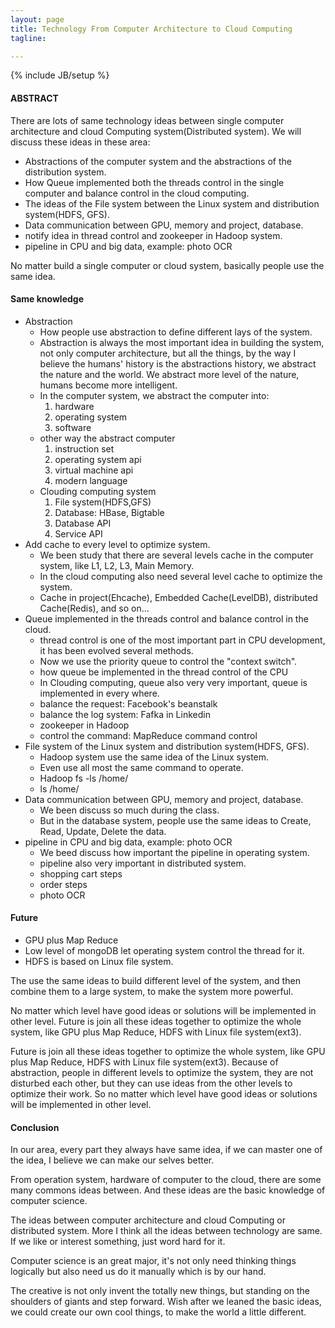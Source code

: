 ```yaml
---
layout: page
title: Technology From Computer Architecture to Cloud Computing
tagline:

---
```

{% include JB/setup %}

#### ABSTRACT

There are lots of same technology ideas between single computer architecture and cloud Computing system(Distributed system). We will discuss these ideas in these area:

- Abstractions of the computer system and the abstractions of the distribution system.
- How Queue implemented both the threads control in the single computer and balance control in the cloud computing.
- The ideas of the File system between the Linux system and distribution system(HDFS, GFS).
- Data communication between GPU, memory and project, database.
- notify idea in thread control and zookeeper in Hadoop system.
- pipeline in CPU and big data, example: photo OCR

No matter build a single computer or cloud system, basically people use the same idea.  

#### Same knowledge

- Abstraction
    + How people use abstraction to define different lays of the system.
    + Abstraction is always the most important idea in building the system, not only computer architecture, but all the things, by the way I believe the humans' history is the abstractions history, we abstract the nature and the world. We abstract more level of the nature, humans become more intelligent.
    + In the computer system, we abstract the computer into:
      1. hardware
      2. operating system
      3. software
    + other way the abstract computer
      1. instruction set
      2. operating system api
      3. virtual machine api
      4. modern language
    + Clouding computing system
      1. File system(HDFS,GFS)
      2. Database: HBase, Bigtable
      3. Database API
      4. Service API
-  Add cache to every level to optimize system.
    + We been study that there are several levels cache in the computer system, like L1, L2, L3, Main Memory.
    + In the cloud computing also need several level cache to optimize the system.
    + Cache in project(Ehcache), Embedded Cache(LevelDB), distributed Cache(Redis), and so on...
- Queue implemented in the threads control and balance control in the cloud.
    + thread control is one of the most important part in CPU development, it has been evolved several methods.
    + Now we use the priority queue to control the "context switch".
    + how queue be implemented in the thread control of the CPU
    + In Clouding computing, queue also very very important, queue is implemented in every where.
    + balance the request: Facebook's beanstalk
    + balance the log system: Fafka in Linkedin
    + zookeeper in Hadoop
    + control the command: MapReduce command control
- File system of the Linux system and distribution system(HDFS, GFS).
    + Hadoop system use the same idea of the Linux system.
    + Even use all most the same command to operate.
    + Hadoop fs -ls /home/
    + ls /home/
- Data communication between GPU, memory and project, database.
    + We been discuss so much during the class.
    + But in the database system, people use the same ideas to Create, Read, Update, Delete the data.
- pipeline in CPU and big data, example: photo OCR
    + We beed discuss how important the pipeline in operating system.
    + pipeline also very important in distributed system.
    + shopping cart steps
    + order steps
    + photo OCR

#### Future

- GPU plus Map Reduce
- Low level of mongoDB let operating system control the thread for it.
- HDFS is based on Linux file system.

The use the same ideas to build different level of the system, and then combine them to a large system, to make the system more powerful.

No matter which level have good ideas or solutions will be implemented in other level. Future is join all these ideas together to optimize the whole system, like GPU plus Map Reduce, HDFS with Linux file system(ext3).

Future is join all these ideas together to optimize the whole system, like GPU plus Map Reduce, HDFS with Linux file system(ext3). Because of abstraction, people in different levels to optimize the system, they are not disturbed each other, but they can use ideas from the other levels to optimize their work. So no matter which level have good ideas or solutions will be implemented in other level.

#### Conclusion

In our area, every part they always have same idea, if we can master one of the idea, I believe we can make our selves better.

From operation system, hardware of computer to the cloud, there are some many commons ideas between. And these ideas are the basic knowledge of computer science.

The ideas between computer architecture and cloud Computing or distributed system. More I think all the ideas between technology are same. If we like or interest something, just word hard for it.

Computer science is an great major, it's not only need thinking things logically but also need us do it manually which is by our hand.

The creative is not only invent the totally new things, but standing on the shoulders of giants and step forward. Wish after we leaned the basic ideas, we could create our own cool things, to make the world a little different.

